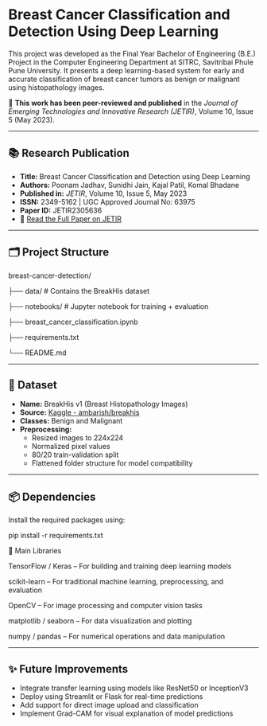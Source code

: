 # Breast Cancer Classification and Detection Using Deep Learning

This project was developed as the Final Year Bachelor of Engineering (B.E.) Project in the Computer Engineering Department at SITRC, Savitribai Phule Pune University. It presents a deep learning-based system for early and accurate classification of breast cancer tumors as benign or malignant using histopathology images.

🔬 **This work has been peer-reviewed and published** in the *Journal of Emerging Technologies and Innovative Research (JETIR)*, Volume 10, Issue 5 (May 2023).

---

## 📚 Research Publication
- **Title:** Breast Cancer Classification and Detection using Deep Learning  
- **Authors:** Poonam Jadhav, Sunidhi Jain, Kajal Patil, Komal Bhadane  
- **Published in:** *JETIR*, Volume 10, Issue 5, May 2023  
- **ISSN:** 2349-5162 | UGC Approved Journal No: 63975  
- **Paper ID:** JETIR2305636
- 🔗 [Read the Full Paper on JETIR](https://www.jetir.org/view?paper=JETIR2305636)

---

## 🗂️ Project Structure

breast-cancer-detection/

├── data/                         # Contains the BreakHis dataset

├── notebooks/                   # Jupyter notebook for training + evaluation

├── breast_cancer_classification.ipynb

├── requirements.txt

└── README.md


---

## 🧪 Dataset
- **Name:** BreakHis v1 (Breast Histopathology Images)  
- **Source:** [Kaggle - ambarish/breakhis](https://www.kaggle.com/datasets/ambarish/breakhis)  
- **Classes:** Benign and Malignant  
- **Preprocessing:**
  - Resized images to 224x224
  - Normalized pixel values
  - 80/20 train-validation split
  - Flattened folder structure for model compatibility
 
---

## 📦 Dependencies
Install the required packages using:

pip install -r requirements.txt

🔧 Main Libraries

TensorFlow / Keras – For building and training deep learning models

scikit-learn – For traditional machine learning, preprocessing, and evaluation

OpenCV – For image processing and computer vision tasks

matplotlib / seaborn – For data visualization and plotting

numpy / pandas – For numerical operations and data manipulation

---

## ✨ Future Improvements
- Integrate transfer learning using models like ResNet50 or InceptionV3
- Deploy using Streamlit or Flask for real-time predictions
- Add support for direct image upload and classification
- Implement Grad-CAM for visual explanation of model predictions
